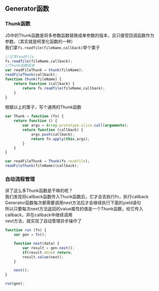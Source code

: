 ## Generator函数

### Thunk函数

JS中的Thunk函数是将多参数函数替换成单参数的版本，且只接受回调函数作为参数。（其实就是柯里化函数的一种）   
我们拿`fs.readfile(fileName,callback)`举个栗子

```javascript
//正常readFile
fs.readfile(fileName,callback);
//Thunk函数版本
var readFileThunk = thunk(fileName);
readFileThunk(callback);
function thunk(fileName) {
	return function (callback) {
		return fs.readfile(fileName,callback);
	}
}
```

根据以上的栗子，写个通用的Thunk函数

```javascript
var Thunk = function (fn) {
	return function () {
		var args = Array.prototype.slice.call(arguments);
		return function (callback) {
			args.push(callback);
			return fn.apply(this,args);
		} 
	}
}

var readFileThunk = Thunk(fs.readfile);
readFileThunk(fileName)(callback);
```

### 自动流程管理

讲了这么多Thunk函数是干嘛的呢？  
我们发现将callback函数传入Thunk函数后，它才会去执行fn，执行callback   
Generator函数每次都需要调用next方法后才会继续执行下面的yield语句   
所以只要每次next方法返回的value属性的值是一个Thunk函数，给它传入callback，并在callback中继续调用   
next方法，就实现了自动管理异步操作了

```javascript
function run (fn) {
	var gen = fn();

	function next(data) {
		var result = gen.next();
		if(result.done) return;
		result.value(next);
	}

	next();
}

run(gen);
```



























